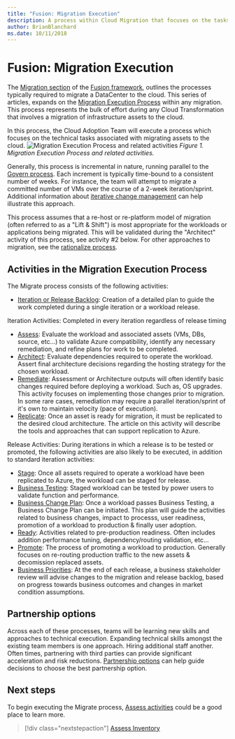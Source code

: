 ```yaml
---
title: "Fusion: Migration Execution"
description: A process within Cloud Migration that focuses on the tasks of migrating workloads to the cloud
author: BrianBlanchard
ms.date: 10/11/2018
---
```


# Fusion: Migration Execution

The [Migration section](../overview.md) of the [Fusion framework](../../overview.md), outlines the processes typically required to migrate a DataCenter to the cloud. This series of articles, expands on the [Migration Execution Process](overview.md) within any migration. This process represents the bulk of effort during any Cloud Transformation that involves a migration of infrastructure assets to the cloud.
  
In this process, the Cloud Adoption Team will execute a process which focuses on the technical tasks associated with migrating assets to the cloud.
![Migration Execution Process and related activities](../../_images/migration-execute.png)
*Figure 1. Migration Execution Process and related activities.*

Generally, this process is incremental in nature, running parallel to the [Govern process](../../transformation-journeys/operational-transformation/govern.md). Each increment is typically time-bound to a consistent number of weeks. For instance, the team will attempt to migrate a committed number of VMs over the course of a 2-week iteration/sprint. Additional information about [iterative change management](../plan/iterative-change-management.md) can help illustrate this approach.

This process assumes that a re-host or re-platform model of migration (often referred to as a "Lift & Shift") is most appropriate for the workloads or applications being migrated. This will be validated during the "Architect" activity of this process, see activity #2 below. For other approaches to migration, see the [rationalize process](../../digital-estate/rationalize.md).

## Activities in the Migration Execution Process

The Migrate process consists of the following activities:

* [Iteration or Release Backlog](iteration-release-backlog.md): Creation of a detailed plan to guide the work completed during a single iteration or a workload release.

Iteration Activities: Completed in every iteration regardless of release timing

* [Assess](assess.md): Evaluate the workload and associated assets (VMs, DBs, source, etc...) to validate Azure compatibility, identify any necessary remediation, and refine plans for work to be completed.
* [Architect](architect.md): Evaluate dependencies required to operate the workload. Assert final architecture decisions regarding the hosting strategy for the chosen workload.
* [Remediate](remediate.md): Assessment or Architecture outputs will often identify basic changes required before deploying a workload. Such as, OS upgrades. This activity focuses on implementing those changes prior to migration. In some rare cases, remediation may require a parallel iteration/sprint of it's own to maintain velocity (pace of execution).
* [Replicate](replicate.md): Once an asset is ready for migration, it must be replicated to the desired cloud architecture. The article on this activity will describe the tools and approaches that can support replication to Azure.

Release Activities: During iterations in which a release is to be tested or promoted, the following activities are also likely to be executed, in addition to standard iteration activities:

* [Stage](stage.md): Once all assets required to operate a workload have been replicated to Azure, the workload can be staged for release.
* [Business Testing](business-test.md): Staged workload can be tested by power users to validate function and performance.
* [Business Change Plan](business-change-plan.md): Once a workload passes Business Testing, a Business Change Plan can be initiated. This plan will guide the activities related to business changes, impact to processs, user readiness, promotion of a workload to production & finally user adoption.
* [Ready](ready.md): Activities related to pre-production readiness. Often includes addition performance tuning, dependency/routing validation, etc...
* [Promote](promote.md): The process of promoting a workload to production. Generally focuses on re-routing production traffic to the new assets & decomission replaced assets.
* [Business Priorities](business-priorities.md): At the end of each release, a business stakeholder review will advise changes to the migration and release backlog, based on progress towards business outcomes and changes in market condition assumptions.

## Partnership options

Across each of these processes, teams will be learning new skills and approaches to technical execution. Expanding technical skills amongst the existing team members is one approach. Hiring additional staff another. Often times, partnering with third parties can provide significant acceleration and risk reductions. [Partnership options](partnership-options.md) can help guide decisions to choose the best partnership option.

## Next steps

To begin executing the Migrate process, [Assess activities](assess.md) could be a good place to learn more.

> [!div class="nextstepaction"]
> [Assess Inventory](assess.md)